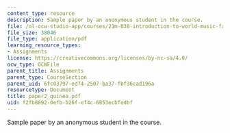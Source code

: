 ```yaml
---
content_type: resource
description: Sample paper by an anonymous student in the course.
file: /ol-ocw-studio-app/courses/21m-030-introduction-to-world-music-fall-2006/f2fb88920efbb26fef4c6853ecbfedbf_paper2_guinea.pdf
file_size: 38046
file_type: application/pdf
learning_resource_types:
- Assignments
license: https://creativecommons.org/licenses/by-nc-sa/4.0/
ocw_type: OCWFile
parent_title: Assignments
parent_type: CourseSection
parent_uid: 6fc03797-ed74-2507-ba37-fbf36cad196a
resourcetype: Document
title: paper2_guinea.pdf
uid: f2fb8892-0efb-b26f-ef4c-6853ecbfedbf
---
```

Sample paper by an anonymous student in the course.
